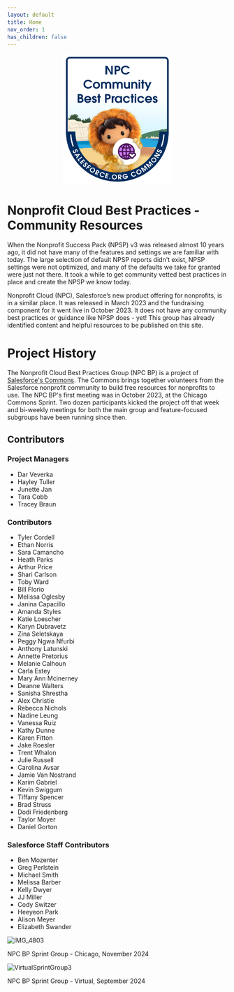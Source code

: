 ```yaml
---
layout: default
title: Home
nav_order: 1
has_children: false
---
```

<p align="center">
<img src = "assets/NPC_BP_Team_Badge.png" height="300" width= "250">
</p>


# Nonprofit Cloud Best Practices - Community Resources

When the Nonprofit Success Pack (NPSP) v3 was released almost 10 years ago, it did not have many of the features and settings we are familiar with today. The large selection of default NPSP reports didn't exist, NPSP settings were not optimized, and many of the defaults we take for granted were just not there. It took a while to get community vetted best practices in place and create the NPSP we know today.

Nonprofit Cloud (NPC), Salesforce’s new product offering for nonprofits, is in a similar place. It was released in March 2023 and the fundraising component for it went live in October 2023. It does not have any community best practices or guidance like NPSP does - yet! This group has already identified content and helpful resources to be published on this site.
# Project History
The Nonprofit Cloud Best Practices Group (NPC BP) is a project of [Salesforce's Commons](https://sfdo-community-sprints.github.io/). The Commons brings together volunteers from the Salesforce nonprofit community to build free resources for nonprofits to use. The NPC BP's first meeting was in October 2023, at the Chicago Commons Sprint. Two dozen participants kicked the project off that week and bi-weekly meetings for both the main group and feature-focused subgroups have been running since then. 

##  Contributors
### Project Managers
* Dar Veverka
* Hayley Tuller
* Junette Jan
* Tara Cobb
* Tracey Braun

### Contributors
* Tyler Cordell
* Ethan Norris
* Sara Camancho
* Heath Parks
* Arthur Price
* Shari Carlson
* Toby Ward
* Bill Florio
* Melissa Oglesby
* Janina Capacillo
* Amanda Styles
* Katie Loescher
* Karyn Dubravetz
* Zina Seletskaya
* Peggy Ngwa Nfurbi
* Anthony Latunski
* Annette Pretorius
* Melanie Calhoun
* Carla Estey
* Mary Ann Mcinerney
* Deanne Walters
* Sanisha Shrestha
* Alex Christie
* Rebecca Nichols
* Nadine Leung
* Vanessa Ruiz
* Kathy Dunne
* Karen Fitton
* Jake Roesler
* Trent Whalon
* Julie Russell
* Carolina Avsar
* Jamie Van Nostrand
* Karim Gabriel
* Kevin Swiggum
* Tiffany Spencer
* Brad Struss 
* Dodi Friedenberg
* Taylor Moyer 
* Daniel Gorton

### Salesforce Staff Contributors
* Ben Mozenter
* Greg Perlstein
* Michael Smith
* Melissa Barber
* Kelly Dwyer
* JJ Miller
* Cody Switzer
* Heeyeon Park
* Alison Meyer
* Elizabeth Swander

![IMG_4803](https://github.com/user-attachments/assets/76749147-61d9-4fa9-8826-fe7ac7174779)

NPC BP Sprint Group - Chicago, November 2024


![VirtualSprintGroup3](https://github.com/user-attachments/assets/544aac6a-09b0-4032-8968-92eed75aec95)

NPC BP Sprint Group - Virtual, September 2024






